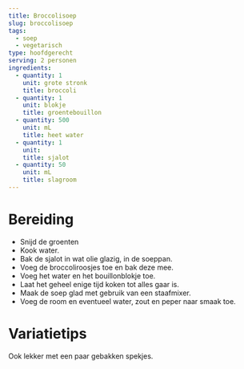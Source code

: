 ```yaml
---
title: Broccolisoep
slug: broccolisoep
tags: 
  - soep
  - vegetarisch
type: hoofdgerecht
serving: 2 personen
ingredients:
  - quantity: 1
    unit: grote stronk
    title: broccoli
  - quantity: 1
    unit: blokje
    title: groentebouillon
  - quantity: 500
    unit: mL
    title: heet water
  - quantity: 1
    unit: 
    title: sjalot
  - quantity: 50 
    unit: mL
    title: slagroom
---
```


# Bereiding
- Snijd de groenten
- Kook water.
- Bak de sjalot in wat olie glazig, in de soeppan.
- Voeg de broccoliroosjes toe en bak deze mee. 
- Voeg het water en het bouillonblokje toe. 
- Laat het geheel enige tijd koken tot alles gaar is.
- Maak de soep glad met gebruik van een staafmixer. 
- Voeg de room en eventueel water, zout en peper naar smaak toe.

# Variatietips
Ook lekker met een paar gebakken spekjes.
